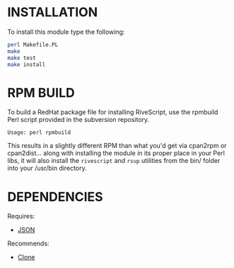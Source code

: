 # INSTALLATION

To install this module type the following:

```bash
perl Makefile.PL
make
make test
make install
```

# RPM BUILD

To build a RedHat package file for installing RiveScript, use the
rpmbuild Perl script provided in the subversion repository.

	Usage: perl rpmbuild

This results in a slightly different RPM than what you'd get via
cpan2rpm or cpan2dist... along with installing the module in its
proper place in your Perl libs, it will also install the `rivescript`
and `rsup` utilities from the bin/ folder into your /usr/bin
directory.

# DEPENDENCIES

Requires:

* [JSON](http://search.cpan.org/perldoc?JSON)

Recommends:

* [Clone](http://search.cpan.org/perldoc?Clone)
